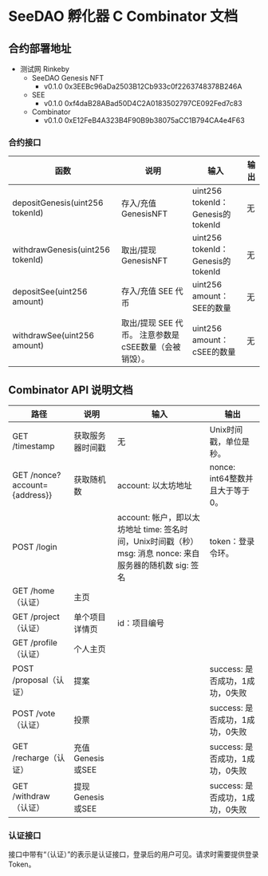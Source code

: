 # SeeDAO 孵化器 C Combinator 文档

## 合约部署地址

-  测试网 Rinkeby
    - SeeDAO Genesis NFT
      - v0.1.0 0x3EEBc96aDa2503B12Cb933c0f2263748378B246A
    - SEE
      - v0.1.0 0xf4daB28ABad50D4C2A0183502797CE092Fed7c83
    - Combinator
      - v0.1.0 0xE12FeB4A323B4F90B9b38075aCC1B794CA4e4F63

### 合约接口

| 函数 | 说明 | 输入 | 输出 |
| --- | --- | --- | --- |
| depositGenesis(uint256 tokenId) | 存入/充值GenesisNFT | uint256 tokenId：Genesis的tokenId | 无 |
| withdrawGenesis(uint256 tokenId) | 取出/提现 GenesisNFT | uint256 tokenId：Genesis的tokenId | 无 |
| depositSee(uint256 amount) | 存入/充值 SEE 代币 | uint256 amount：SEE的数量 | 无 |
| withdrawSee(uint256 amount) | 取出/提现 SEE 代币。  注意参数是cSEE数量（会被销毁）。 | uint256 amount：cSEE的数量 | 无 |

## Combinator API 说明文档

| 路径 | 说明 | 输入 | 输出 |
| --- | --- | --- | --- |
| GET /timestamp | 获取服务器时间戳 | 无 | Unix时间戳，单位是秒。 |
| GET /nonce?account={address}} | 获取随机数 | account: 以太坊地址 | nonce: int64整数并且大于等于0。 |
| POST /login |  | account: 帐户，即以太坊地址  time: 签名时间，Unix时间戳（秒）  msg: 消息  nonce: 来自服务器的随机数  sig: 签名 | token：登录令环。 |
| GET /home（认证） | 主页 |  |  |
| GET /project（认证） | 单个项目详情页 | id：项目编号 |  |
| GET /profile（认证） | 个人主页 |  |  |
| POST /proposal（认证） | 提案 |  | success: 是否成功，1成功，0失败 |
| POST /vote （认证） | 投票 |  | success: 是否成功，1成功，0失败 |
| GET /recharge（认证） | 充值Genesis或SEE |  | success: 是否成功，1成功，0失败 |
| GET /withdraw（认证） | 提现Genesis或SEE |  | success: 是否成功，1成功，0失败 |

### 认证接口

接口中带有“（认证）”的表示是认证接口，登录后的用户可见。请求时需要提供登录Token。